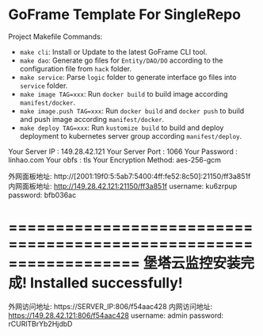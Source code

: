 # GoFrame Template For SingleRepo

Project Makefile Commands: 
- `make cli`: Install or Update to the latest GoFrame CLI tool.
- `make dao`: Generate go files for `Entity/DAO/DO` according to the configuration file from `hack` folder.
- `make service`: Parse `logic` folder to generate interface go files into `service` folder.
- `make image TAG=xxx`: Run `docker build` to build image according `manifest/docker`.
- `make image.push TAG=xxx`: Run `docker build` and `docker push` to build and push image according `manifest/docker`.
- `make deploy TAG=xxx`: Run `kustomize build` to build and deploy deployment to kubernetes server group according `manifest/deploy`.


Your Server IP        :  149.28.42.121
Your Server Port      :  1066
Your Password         :  linhao.com
Your obfs             :  tls
Your Encryption Method:  aes-256-gcm

外网面板地址: http://[2001:19f0:5:5ab7:5400:4ff:fe52:8c50]:21150/ff3a851f
内网面板地址: http://149.28.42.121:21150/ff3a851f
username: ku6zrpup
password: bfb036ac

==================================================================
堡塔云监控安装完成! Installed successfully!
==================================================================
外网访问地址: https://SERVER_IP:806/f54aac428
内网访问地址: https://149.28.42.121:806/f54aac428
username: admin
password: rCURlTBrYb2HjdbD
